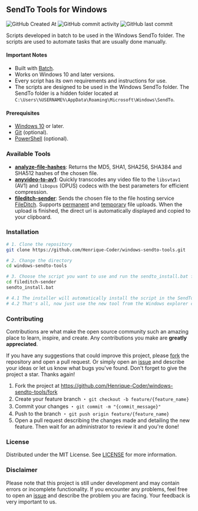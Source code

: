 

## SendTo Tools for Windows

![GitHub Created At](https://img.shields.io/github/created-at/henrique-coder/windows-sendto-tools?style=for-the-badge&logoColor=white&labelColor=gray&color=white)
![GitHub commit activity](https://img.shields.io/github/commit-activity/m/henrique-coder/windows-sendto-tools?style=for-the-badge&logoColor=white&labelColor=gray&color=white)
![GitHub last commit](https://img.shields.io/github/last-commit/henrique-coder/windows-sendto-tools?style=for-the-badge&logoColor=white&labelColor=gray&color=white)

Scripts developed in batch to be used in the Windows SendTo folder. The scripts are used to automate tasks that are usually done manually.

#### Important Notes

- Built with [Batch](https://wikipedia.org/wiki/Batch_file).
- Works on Windows 10 and later versions.
- Every script has its own requirements and instructions for use.
- The scripts are designed to be used in the Windows SendTo folder. The SendTo folder is a hidden folder located at `C:\Users\%USERNAME%\AppData\Roaming\Microsoft\Windows\SendTo`.

#### Prerequisites

- [Windows 10](https://www.microsoft.com/windows/get-windows-10) or later.
- [Git](https://gitforwindows.org) (optional).
- [PowerShell](https://wikipedia.org/wiki/PowerShell) (optional).

### Available Tools

- **[analyze-file-hashes](https://github.com/Henrique-Coder/windows-sendto-tools/tree/main/analyze-file-hashes)**: Returns the MD5, SHA1, SHA256, SHA384 and SHA512 hashes of the chosen file.
- **[anyvideo-to-av1](https://github.com/Henrique-Coder/windows-sendto-tools/tree/main/anyvideo-to-av1)**: Quickly transcodes any video file to the `libsvtav1` (AV1) and `libopus` (OPUS) codecs with the best parameters for efficient compression.
- **[fileditch-sender](https://github.com/Henrique-Coder/windows-sendto-tools/tree/main/fileditch-sender)**: Sends the chosen file to the file hosting service [FileDitch](https://fileditch.com). Supports [permanent](https://fileditch.com) and [temporary](https://fileditch.com/temp.html) file uploads. When the upload is finished, the direct url is automatically displayed and copied to your clipboard.

### Installation

```bash
# 1. Clone the repository
git clone https://github.com/Henrique-Coder/windows-sendto-tools.git

# 2. Change the directory
cd windows-sendto-tools

# 3. Choose the script you want to use and run the sendto_install.bat file that will be inside the folder of the chosen script. Example:
cd fileditch-sender
sendto_install.bat

# 4.1 The installer will automatically install the script in the SendTo directory in your Windows.
# 4.2 That's all, now just use the new tool from the Windows explorer context menu.
```

### Contributing

Contributions are what make the open source community such an amazing place to learn, inspire, and create. Any contributions you make are **greatly appreciated**.

If you have any suggestions that could improve this project, please [fork](https://github.com/Henrique-Coder/windows-sendto-tools/fork) the repository and open a pull request. Or simply open an [issue](https://github.com/Henrique-Coder/windows-sendto-tools/issues/new) and describe your ideas or let us know what bugs you've found. Don't forget to give the project a star. Thanks again!

1. Fork the project at https://github.com/Henrique-Coder/windows-sendto-tools/fork
2. Create your feature branch ・ `git checkout -b feature/{feature_name}`
3. Commit your changes ・ `git commit -m "{commit_message}"`
4. Push to the branch ・ `git push origin feature/{feature_name}`
5. Open a pull request describing the changes made and detailing the new feature. Then wait for an administrator to review it and you're done!

### License

Distributed under the MIT License. See [LICENSE](https://github.com/Henrique-Coder/windows-sendto-tools/blob/main/LICENSE) for more information.

### Disclaimer

Please note that this project is still under development and may contain errors or incomplete functionality. If you encounter any problems, feel free to open an [issue](https://github.com/Henrique-Coder/windows-sendto-tools/issues/new) and describe the problem you are facing. Your feedback is very important to us.